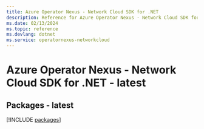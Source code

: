 ```yaml
---
title: Azure Operator Nexus - Network Cloud SDK for .NET
description: Reference for Azure Operator Nexus - Network Cloud SDK for .NET
ms.date: 02/13/2024
ms.topic: reference
ms.devlang: dotnet
ms.service: operatornexus-networkcloud
---
```

# Azure Operator Nexus - Network Cloud SDK for .NET - latest
## Packages - latest
[!INCLUDE [packages](operator-nexus---network-cloud-index.md)]